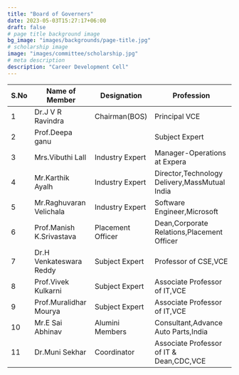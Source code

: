 ```yaml
---
title: "Board of Governers"
date: 2023-05-03T15:27:17+06:00
draft: false
# page title background image
bg_image: "images/backgrounds/page-title.jpg"
# scholarship image
image: "images/committee/scholarship.jpg"
# meta description
description: "Career Development Cell"
---
```


| S.No | Name of Member           | Designation        | Profession                                                                               |
| ---- | ------------------------ | ------------------ | ---------------------------------------------------------------------------------------- |
| 1    | Dr.J V R Ravindra        | Chairman(BOS)      | Principal VCE                                                                            |
| 2    | Prof.Deepa ganu|         | Subject Expert     | Director Academics,KMIT                                                                  |
| 3    | Mrs.Vibuthi Lall         | Industry Expert    | Manager-Operations at Expera                                                             |
| 4    | Mr.Karthik Ayalh         | Industry Expert    | Director,Technology Delivery,MassMutual India                                            |
| 5    | Mr.Raghuvaran Velichala  | Industry Expert    | Software Engineer,Microsoft                                                              |
| 6    | Prof.Manish K.Srivastava | Placement Officer  | Dean,Corporate Relations,Placement Officer                                               |
| 7    | Dr.H Venkateswara Reddy  | Subject Expert     | Professor of CSE,VCE                                                                     |
| 8    | Prof.Vivek Kulkarni      | Subject Expert     | Associate Professor of IT,VCE                                                            |
| 9    | Prof.Muralidhar Mourya   | Subject Expert     | Associate Professor of IT,VCE                                                            |
| 10   | Mr.E Sai Abhinav         |  Alumini Members   | Consultant,Advance Auto Parts,India                                                      |
| 11    | Dr.Muni Sekhar          | Coordinator        | Associate Professor of IT & Dean,CDC,VCE                                                 |
